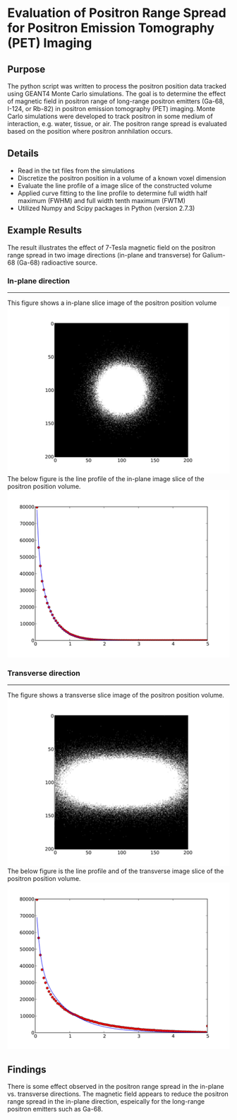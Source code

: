 Evaluation of Positron Range Spread for Positron Emission Tomography (PET) Imaging
===================================================================================================

Purpose
-------------------
The python script was written to process the positron position data tracked using GEANT4 Monte Carlo simulations.
The goal is to determine the effect of magnetic field in positron range of long-range positron emitters (Ga-68, I-124, or Rb-82) in positron emission tomography (PET) imaging.
Monte Carlo simulations were developed to track positron in some medium of interaction, e.g. water, tissue, or air.
The positron range spread is evaluated based on the position where positron annhilation occurs.


Details
--------------------
- Read in the txt files from the simulations
- Discretize the positron position in a volume of a known voxel dimension
- Evaluate the line profile of a image slice of the constructed volume
- Applied curve fitting to the line profile to determine full width half maximum (FWHM) and full width tenth maximum (FWTM)
- Utilized Numpy and Scipy packages in Python (version 2.7.3)

Example Results
--------------------
The result illustrates the effect of 7-Tesla magnetic field on the positron range spread in two image directions (in-plane and transverse) for Galium-68 (Ga-68) radioactive source.

### In-plane direction
--------------------
This figure shows a in-plane slice image of the positron position volume 
![fig1](https://github.com/clarehchao/Project1/blob/master/data/XPositronPostPosition_Run1_50.jpg "A slice image of the positron position volume")
The below figure is the line profile of the in-plane image slice of the positron position volume.
![fig2](https://github.com/clarehchao/Project1/blob/master/data/XLineProfileFit_PostPosition_Run1_50.jpg "Line profile in X-diretion of the positron position volume")

### Transverse direction
--------------------
The figure shows a transverse slice image of the positron position volume.
![fig3](https://github.com/clarehchao/Project1/blob/master/data/ZPositronPostPosition_Run1_50.jpg "A slice image of the positron position volume")
The below figure is the line profile and of the transverse image slice of the positron position volume.
![fig4](https://github.com/clarehchao/Project1/blob/master/data/ZLineProfileFit_PostPosition_Run1_50.jpg "Line profile in X-diretion of the positron position volume")

Findings
--------------------
There is some effect observed in the positron range spread in the in-plane vs. transverse directions.  The magnetic field appears to reduce the positron range spread in the in-plane direction, espeically for the long-range positron emitters such as Ga-68.














